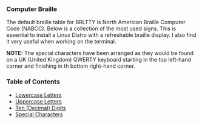 ### Computer Braille

The default braille table for BRLTTY is North American Braille Computer Code (NABCC). Below is a collection of the most used signs. This is essential to install a Linux Distro with a refreshable braille display. I also find it very useful when working on the terminal.

**NOTE:** The special characters have been arranged as they would be found on a UK (United Kingdom) QWERTY keyboard starting in the top left-hand corner and finishing in th bottom right-hand corner.

### Table of Contents

* [Lowercase Letters](https://github.com/DeafblindEngineer/computer-braille/blob/main/lowercase-letters.md)
* [Uppercase Letters](https://github.com/DeafblindEngineer/computer-braille/blob/main/uppercase-letters.md)
* [Ten (Decimal) Digits](https://github.com/DeafblindEngineer/computer-braille/blob/main/ten-decimal-digits.md)
* [Special Characters](https://github.com/DeafblindEngineer/computer-braille/blob/main/special-characters.md)
